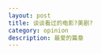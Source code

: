 ```yaml
---
layout: post
title: 谈谈看过的电影?美剧?
category: opinion
description: 最爱的篇章
---
```


[Mingo]:    http://mingozone.com  "Mingo"
